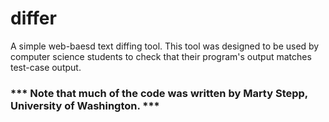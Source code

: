 # differ

A simple web-baesd text diffing tool.
This tool was designed to be used by computer science students to check that their program's output matches test-case output.

### *** Note that much of the code was written by Marty Stepp, University of Washington. ***
